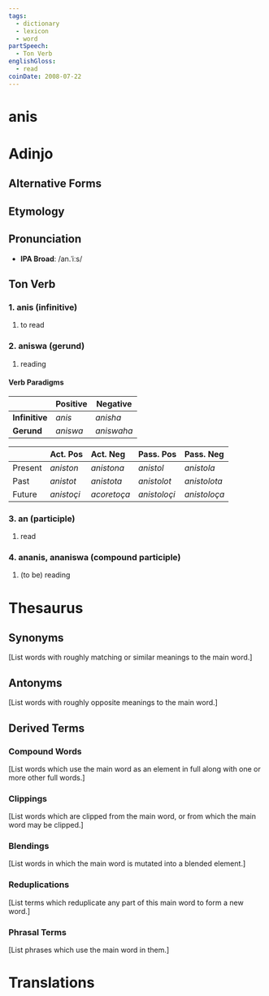 ```yaml
---
tags:
  - dictionary
  - lexicon
  - word
partSpeech:
  - Ton Verb
englishGloss:
  - read
coinDate: 2008-07-22
---
```

# anis

# Adinjo
## Alternative Forms

## Etymology

## Pronunciation
- **IPA Broad**: /an.ˈiːs/

## Ton Verb
### 1. anis (infinitive)
1. to read
### 2. aniswa (gerund)
1. reading
#### Verb Paradigms

|                | Positive  | Negative   |
| -------------- | --------- | ---------- |
| **Infinitive** | *anis*   | *anisha*   |
| **Gerund**     | *aniswa* | *aniswaha* |

|         | Act. Pos    | Act. Neg    | Pass. Pos     | Pass. Neg     |
| ------- | ----------- | :---------- | :------------ | :------------ |
| Present | *aniston*  | *anistona* | *anistol*    | *anistola*   |
| Past    | *anistot*  | *anistota* | *anistolot*  | *anistolota* |
| Future  | *anistoçi* | *acoretoça* | *anistoloçi* | *anistoloça* |

### 3. an (participle)
1. read
### 4. ananis, ananiswa (compound participle)
1. (to be) reading

# Thesaurus
## Synonyms
\[List words with roughly matching or similar meanings to the main word.]
## Antonyms
\[List words with roughly opposite meanings to the main word.]

## Derived Terms

### Compound Words
\[List words which use the main word as an element in full along with one or more other full words.]
### Clippings
\[List words which are clipped from the main word, or from which the main word may be clipped.]
### Blendings
\[List words in which the main word is mutated into a blended element.]
### Reduplications
\[List terms which reduplicate any part of this main word to form a new word.]
### Phrasal Terms
\[List phrases which use the main word in them.]

# Translations
